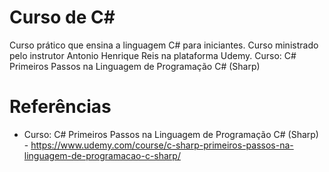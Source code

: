 # Curso de C#

Curso prático que ensina a linguagem C# para iniciantes. Curso ministrado pelo instrutor Antonio Henrique Reis na plataforma Udemy.
Curso: C# Primeiros Passos na Linguagem de Programação C# (Sharp)


# Referências
* Curso: C# Primeiros Passos na Linguagem de Programação C# (Sharp) - https://www.udemy.com/course/c-sharp-primeiros-passos-na-linguagem-de-programacao-c-sharp/
